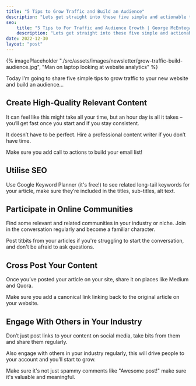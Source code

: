 ```yaml
---
title: "5 Tips to Grow Traffic and Build an Audience"
description: "Lets get straight into these five simple and actionable tips to grow traffic to your new website and build an audience. You don't want to miss these."
seo:
    title: "5 Tips to For Traffic and Audience Growth | George McEntegart"
    description: "Lets get straight into these five simple and actionable tips to grow traffic to your new website and build an audience. You don't want to miss these."
date: 2022-12-30
layout: "post"
---
```


{% imagePlaceholder "./src/assets/images/newsletter/grow-traffic-build-audience.jpg", "Man on laptop looking at website analytics" %}

Today I’m going to share five simple tips to grow traffic to your new website and build an audience...

## Create High-Quality Relevant Content

It can feel like this might take all your time, but an hour day is all it takes – you’ll get fast once you start and if you stay consistent.

It doesn’t have to be perfect. Hire a professional content writer if you don’t have time.

Make sure you add call to actions to build your email list!

## Utilise SEO

Use Google Keyword Planner (it's free!) to see related long-tail keywords for your article, make sure they’re included in the titles, sub-titles, alt text.

## Participate in Online Communities

Find some relevant and related communities in your industry or niche. Join in the conversation regularly and become a familiar character.

Post titbits from your articles if you're struggling to start the conversation, and don't be afraid to ask questions.

## Cross Post Your Content

Once you’ve posted your article on your site, share it on places like Medium and Quora.

Make sure you add a canonical link linking back to the original article on your website.

## Engage With Others in Your Industry

Don’t just post links to your content on social media, take bits from them and share them regularly.

Also engage with others in your industry regularly, this will drive people to your account and you’ll start to grow.

Make sure it's not just spammy comments like "Awesome post!" make sure it's valuable and meaningful.
